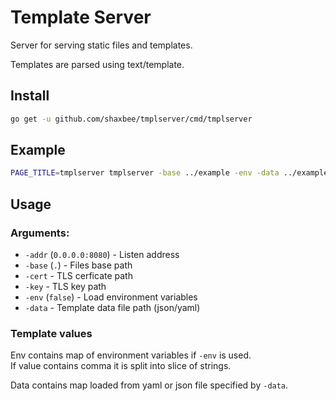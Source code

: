 # Template Server

Server for serving static files and templates.

Templates are parsed using text/template.

## Install

```sh
go get -u github.com/shaxbee/tmplserver/cmd/tmplserver
```

## Example

```sh
PAGE_TITLE=tmplserver tmplserver -base ../example -env -data ../example/data.yaml
```

## Usage

### Arguments:
* `-addr` (`0.0.0.0:8080`) - Listen address
* `-base` (`.`) - Files base path
* `-cert` - TLS cerficate path
* `-key` - TLS key path
* `-env` (`false`) - Load environment variables
* `-data` - Template data file path (json/yaml) 

### Template values

Env contains map of environment variables if `-env` is used.  
If value contains comma it is split into slice of strings.

Data contains map loaded from yaml or json file specified by `-data`.


